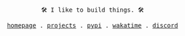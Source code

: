 <div align = "center">
    <samp>
        <p>🛠️ I like to build things. 🛠️</p>
        <a href = "https://theaarushgupta.com">homepage</a> .
        <a href = "https://theaarushgupta.com/projects">projects</a> .
        <a href = "https://pypi.org/user/0x44RU5H/">pypi</a> .
        <a href = "https://wakatime.com/@0x44RU5H">wakatime</a> .
        <a href = "https://discord.com/users/795838680282693704">discord</a>
    </samp>
</div>
